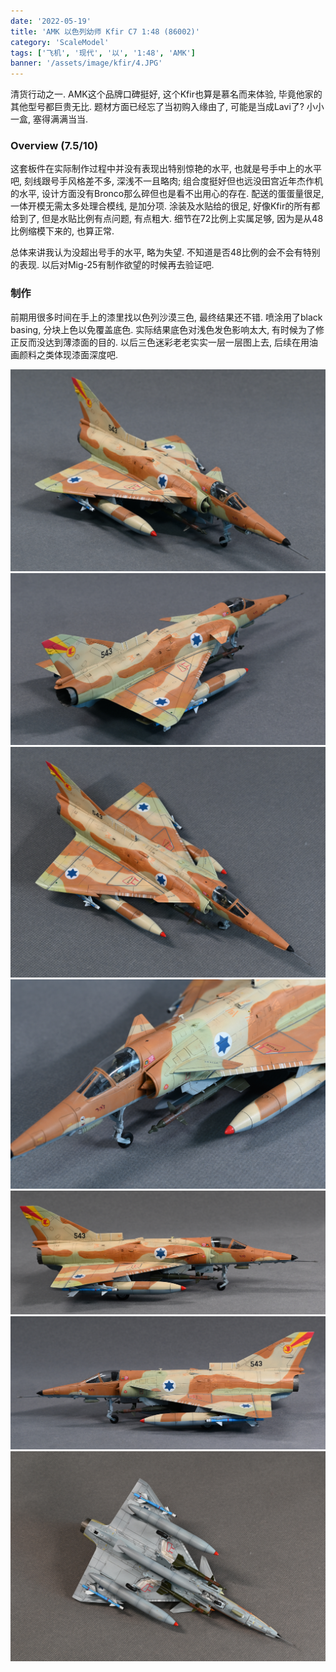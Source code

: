 ```yaml
---
date: '2022-05-19'
title: 'AMK 以色列幼师 Kfir C7 1:48 (86002)'
category: 'ScaleModel'
tags: ['飞机', '现代', '以', '1:48', 'AMK']
banner: '/assets/image/kfir/4.JPG'
---
```


清货行动之一. AMK这个品牌口碑挺好, 这个Kfir也算是慕名而来体验, 毕竟他家的其他型号都巨贵无比. 题材方面已经忘了当初购入缘由了, 可能是当成Lavi了? 小小一盒, 塞得满满当当.

### Overview (7.5/10)

这套板件在实际制作过程中并没有表现出特别惊艳的水平, 也就是号手中上的水平吧, 刻线跟号手风格差不多, 深浅不一且略肉; 组合度挺好但也远没田宫近年杰作机的水平, 设计方面没有Bronco那么碎但也是看不出用心的存在. 配送的蛋蛋量很足, 一体开模无需太多处理合模线, 是加分项. 涂装及水贴给的很足, 好像Kfir的所有都给到了, 但是水贴比例有点问题, 有点粗大. 细节在72比例上实属足够, 因为是从48比例缩模下来的, 也算正常.

总体来讲我认为没超出号手的水平, 略为失望. 不知道是否48比例的会不会有特别的表现. 以后对Mig-25有制作欲望的时候再去验证吧.

### 制作

前期用很多时间在手上的漆里找以色列沙漠三色, 最终结果还不错. 喷涂用了black basing, 分块上色以免覆盖底色. 实际结果底色对浅色发色影响太大, 有时候为了修正反而没达到薄漆面的目的. 以后三色迷彩老老实实一层一层图上去, 后续在用油画颜料之类体现漆面深度吧.


![box](/assets/image/kfir/1.JPG)
![box](/assets/image/kfir/2.JPG)
![box](/assets/image/kfir/3.JPG)
![box](/assets/image/kfir/4.JPG)
![box](/assets/image/kfir/5.JPG)
![box](/assets/image/kfir/6.JPG)
![box](/assets/image/kfir/7.JPG)
